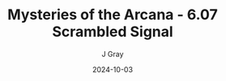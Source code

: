 ---
title: 'Mysteries of the Arcana - 6.07 Scrambled Signal'
alt: 'Mysteries of the Arcana'
date: '2024-10-03'
author: 'J Gray'
artist: 'Keira'
---